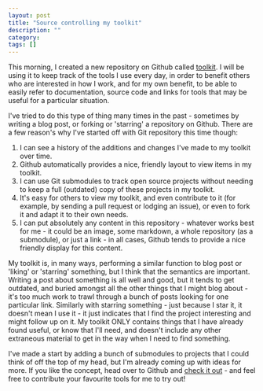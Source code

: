 ```yaml
---
layout: post
title: "Source controlling my toolkit"
description: ""
category: 
tags: []
---
```


This morning, I created a new repository on Github called [toolkit](https://github.com/joshmcarthur/toolkit). I will be using it to keep track of the tools I use every day, in order to benefit others who are interested in how I work, and for my own benefit, to be able to easily refer to documentation, source code and links for tools that may be useful for a particular situation.

I've tried to do this type of thing many times in the past - sometimes by writing a blog post, or forking or 'starring' a repository on Github. There are a few reason's why I've started off with Git repository this time though:

1. I can see a history of the additions and changes I've made to my toolkit over time.
2. Github automatically provides a nice, friendly layout to view items in my toolkit.
3. I can use Git submodules to track open source projects without needing to keep a full (outdated) copy of these projects in my toolkit.
4. It's easy for others to view my toolkit, and even contribute to it (for example, by sending a pull request or lodging an issue), or even to fork it and adapt it to their own needs.
5. I can put absolutely any content in this repository - whatever works best for me - it could be an image, some markdown, a whole repository (as a submodule), or just a link - in all cases, Github tends to provide a nice friendly display for this content.

My toolkit is, in many ways, performing a similar function to blog post or 'liking' or 'starring' something, but I think that the semantics are important. Writing a post about something is all well and good, but it tends to get outdated, and buried amongst all the other things that I might blog about - it's too much work to trawl through a bunch of posts looking for one particular link. Similarly with starring something - just because I star it, it doesn't mean I use it - it just indicates that I find the project interesting and might follow up on it. My toolkit ONLY contains things that I have already found useful, or know that I'll need, and doesn't include any other extraneous material to get in the way when I need to find something. 

I've made a start by adding a bunch of submodules to projects that I could think of off the top of my head, but I'm already coming up with ideas for more. If you like the concept, head over to Github and [check it out](https://github.com/joshmcarthur/toolkit.git) - and feel free to contribute your favourite tools for me to try out!

